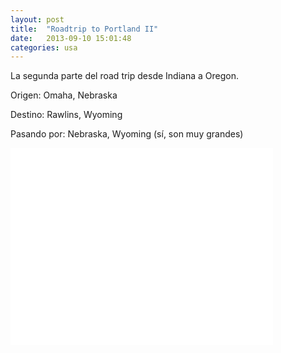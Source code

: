```yaml
---
layout: post
title:  "Roadtrip to Portland II"
date:   2013-09-10 15:01:48
categories: usa
---
```


La segunda parte del road trip desde Indiana a Oregon.

Origen: Omaha, Nebraska 

Destino: Rawlins, Wyoming 

Pasando por: Nebraska, Wyoming (sí, son muy grandes)

<iframe width="420" height="315" src="//www.youtube.com/embed/ugsTSxcL5u0" frameborder="0" allowfullscreen></iframe>